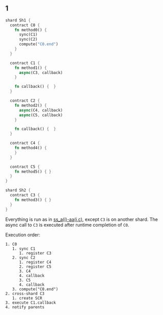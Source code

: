 
## 1

```rust
shard Sh1 {
  contract C0 {
    fn method0() {
      sync(C1)
      sync(C2)
      compute("C0.end")
    }
  }

  contract C1 {
    fn method1() {
      async(C3, callback)
    }

    fn callback() {  }
  }

  contract C2 {
    fn method2() {
      async(C4, callback)
      async(C5, callback)
    }

    fn callback() {  }
  }

  contract C4 {
    fn method4() {
    }
  }

  contract C5 {
    fn method5() { }
  }
}

shard Sh2 {
  contract C3 {
    fn method3() { }
  }
}

```

Everything is run as in [ss_a(i)-aa(i,c)](ss_a(i)-aa(i,i).md), except `C3` is on another shard. The async call to `C3` is executed after runtime completion of `C0`. 

Execution order:

```
1. C0
   1. sync C1
      1. register C3
   2. sync C2
      1. register C4
      2. register C5
      3. C4
      4. callback
      3. C5
      4. callback
   3. compute("C0.end")
2. cross-shard C3
   1. create SCR
3. execute C1.callback
4. notify parents
```